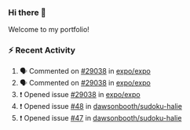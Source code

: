 ### Hi there 👋
Welcome to my portfolio!

### ⚡ Recent Activity
<!--START_SECTION:activity-->
1. 🗣 Commented on [#29038](https://github.com/expo/expo/issues/29038#issuecomment-2132370542) in [expo/expo](https://github.com/expo/expo)
2. 🗣 Commented on [#29038](https://github.com/expo/expo/issues/29038#issuecomment-2123858503) in [expo/expo](https://github.com/expo/expo)
3. ❗ Opened issue [#29038](https://github.com/expo/expo/issues/29038) in [expo/expo](https://github.com/expo/expo)
4. ❗ Opened issue [#48](https://github.com/dawsonbooth/sudoku-halie/issues/48) in [dawsonbooth/sudoku-halie](https://github.com/dawsonbooth/sudoku-halie)
5. ❗ Opened issue [#47](https://github.com/dawsonbooth/sudoku-halie/issues/47) in [dawsonbooth/sudoku-halie](https://github.com/dawsonbooth/sudoku-halie)
<!--END_SECTION:activity-->
